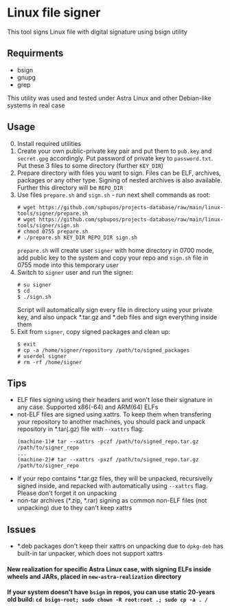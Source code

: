 # Linux file signer
This tool signs Linux file with digital signature using bsign utility

## Requirments
+ bsign
+ gnupg
+ grep

This utility was used and tested under Astra Linux and other Debian-like systems in real case

## Usage
0. Install required utilities
1. Create your own public-private key pair and put them to `pub.key` and `secret.gpg` accordingly. Put password of private key to `password.txt`. Put these 3 files to some directory (further `KEY_DIR`)
2. Prepare directory with files you want to sign. Files can be ELF, archives, packages or any other type. Signing of nested archives is also available. Further this directory will be `REPO_DIR`
3. Use files `prepare.sh` and `sign.sh` - run next shell commands as root:
   ```
   # wget https://github.com/spbupos/projects-database/raw/main/linux-tools/signer/prepare.sh
   # wget https://github.com/spbupos/projects-database/raw/main/linux-tools/signer/sign.sh
   # chmod 0755 prepare.sh
   # ./prepare.sh KEY_DIR REPO_DIR sign.sh
   ```
   `prepare.sh` will create user `signer` with home directory in 0700 mode, add public key to the system and copy your repo and `sign.sh` file in 0755 mode into this temporary user
4. Switch to `signer` user and run the signer:
   ```
   # su signer
   $ cd
   $ ./sign.sh
   ```
   Script will automatically sign every file in directory using your private key, and also unpack *.tar.gz and *.deb files and sign everything inside them
5. Exit from `signer`, copy signed packages and clean up:
   ```
   $ exit
   # cp -a /home/signer/repository /path/to/signed_packages
   # userdel signer
   # rm -rf /home/signer
   ```

## Tips
+ ELF files signing using their headers and won't lose their signature in any case. Supported x86(-64) and ARM(64) ELFs
+ not-ELF files are signed using xattrs. To keep them when transfering your repository to another machines, you should pack and unpack repository in *.tar(.gz) file with `--xattrs` flag:
  ```
  (machine-1)# tar --xattrs -pczf /path/to/signed_repo.tar.gz /path/to/signer_repo
  ...
  (machine-2)# tar --xattrs -pxzf /path/to/signed_repo.tar.gz /path/to/signer_repo
  ```
+ If your repo contains *.tar.gz files, they will be unpacked, recursivelly signed inside, and repacked with automatically using `--xattrs` flag. Please don't forget it on unpacking
+ non-tar archives (*.zip, *.rar) signing as common non-ELF files (not unpacking) due to they can't keep xattrs

## Issues
+ *.deb packages don't keep their xattrs on unpacking due to `dpkg-deb` has built-in tar unpacker, which does not support xattrs

#### New realization for specific Astra Linux case, with signing ELFs inside wheels and JARs, placed in `new-astra-realization` directory
#### If your system doesn't have `bsign` in repos, you can use static 20-years old build: `cd bsign-root; sudo chown -R root:root .; sudo cp -a . /`
